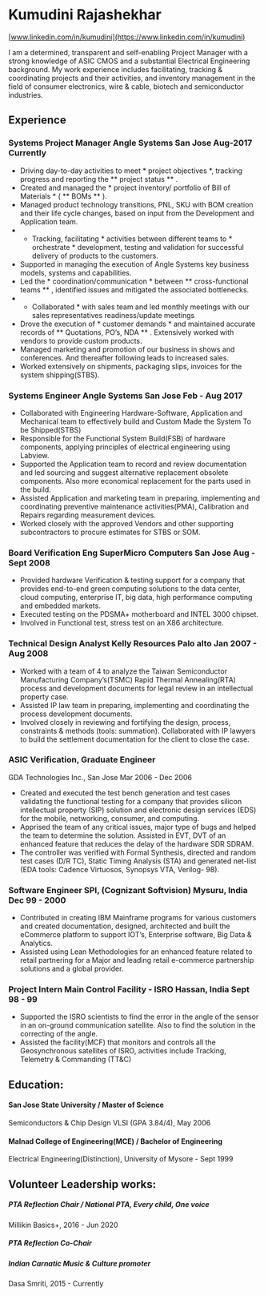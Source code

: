 # Kumudini Rajashekhar 
[www.linkedin.com/in/kumudini](https://www.linkedin.com/in/kumudini)

I am a determined, transparent and self-enabling Project Manager with a strong knowledge of ASIC CMOS and a substantial Electrical Engineering background. My work experience includes facilitating, tracking & coordinating projects and their activities, and inventory management in the field of consumer electronics, wire & cable, biotech and semiconductor industries.

## Experience       
### Systems Project Manager  Angle Systems San Jose Aug-2017 Currently
- Driving day-to-day activities to meet * project objectives *, tracking progress and reporting the ** project status ** .
- Created and managed the * project inventory/ portfolio of Bill of Materials * ( ** BOMs ** ). 
- Managed product technology transitions, PNL, SKU with BOM creation and their life cycle changes, based on input from the Development and Application team. 
- * Tracking, facilitating * activities between different teams to * orchestrate * development, testing and validation for successful delivery of products to the customers.
- Supported in managing the execution of Angle Systems key business models, systems and capabilities.
- Led the * coordination/communication * between ** cross-functional teams ** , identified issues and mitigated the associated bottlenecks.
- * Collaborated * with sales team and led monthly meetings with our sales representatives readiness/update meetings
- Drove the execution of * customer demands * and maintained accurate records of ** Quotations, PO’s, NDA ** . Extensively worked with vendors to provide custom products.
- Managed marketing and promotion of our business in shows and conferences. And thereafter following leads to increased sales.
- Worked extensively on shipments, packaging slips, invoices for the system shipping(STBS).

### Systems Engineer  Angle Systems San Jose Feb - Aug 2017     
- Collaborated with Engineering Hardware-Software, Application and Mechanical team to effectively build and Custom Made the System To be Shipped(STBS)
- Responsible for the Functional System Build(FSB) of hardware components, applying principles of electrical engineering using Labview.
- Supported the Application team to record and review documentation and led sourcing and suggest alternative replacement obsolete components. Also more economical replacement for the parts used in the build.
- Assisted Application and marketing team in preparing, implementing and coordinating preventive maintenance activities(PMA), Calibration and Repairs regarding measurement devices.
- Worked closely with the approved Vendors and other supporting subcontractors to procure estimates for STBS or SOM.

### Board Verification Eng  SuperMicro Computers San Jose Aug - Sept 2008      
- Provided hardware Verification & testing support for a company that provides end-to-end green computing solutions to the data center, cloud computing, enterprise IT, big data, high performance computing  and embedded markets.
- Executed testing on the PDSMA+ motherboard and INTEL 3000 chipset.
- Involved in Functional test, stress test on an X86 architecture.

### Technical Design Analyst  Kelly Resources Palo alto Jan 2007 - Aug 2008  
- Worked with a team of 4 to analyze the Taiwan Semiconductor Manufacturing Company’s(TSMC) Rapid Thermal Annealing(RTA) process and development documents for legal review in an intellectual property case.
- Assisted IP law team in preparing, implementing and coordinating the process development documents.
- Involved closely in reviewing and fortifying the design, process, constraints & methods (tools: summation). Collaborated with IP lawyers to build the settlement documentation for the client to close the case.

### ASIC Verification, Graduate Engineer                                                                                             
GDA Technologies Inc., San Jose Mar 2006 - Dec 2006         
- Created and executed the test bench generation and test cases validating the functional testing for a company that provides silicon intellectual property (SIP) solution and electronic design services (EDS) for the mobile, networking, consumer, and computing.
- Apprised the team of any critical issues, major type of bugs and helped the team to determine the solution.
Assisted in EVT, DVT of an enhanced feature that reduces the delay of the hardware SDR SDRAM. 
- The controller was verified with Formal Synthesis, directed and random test cases (D/R TC), Static Timing Analysis (STA) and generated net-list (EDA tools: Cadence Virtuosos, Synopsys VTA, Verilog- 98).

### Software Engineer SPI, (Cognizant Softvision) Mysuru, India Dec 99 - 2000      
- Contributed in creating IBM Mainframe programs for various customers and created documentation, designed, architected and built the eCommerce platform to support IOT’s, Enterprise software, Big Data & Analytics.
- Assisted using Lean Methodologies for an enhanced feature related to retail partnering for a Major and leading retail e-commerce partnership solutions and a global provider.

### Project Intern  Main Control Facility - ISRO Hassan, India Sept 98 - 99      
- Supported the ISRO scientists to find the error in the angle of the sensor in an on-ground communication satellite. Also to find the solution in the correcting of the angle.
- Assisted the facility(MCF) that monitors and controls all the Geosynchronous satellites of ISRO, activities include Tracking, Telemetry & Commanding (TT&C)

## Education:

#### San Jose State University / Master of Science                                                                
Semiconductors & Chip Design VLSI (GPA 3.84/4), May 2006

#### Malnad College of Engineering(MCE) / Bachelor of Engineering                         
Electrical Engineering(Distinction), University of Mysore - Sept 1999    

## Volunteer Leadership works:

##### PTA Reflection Chair / National PTA, Every child, One voice
Millikin Basics+, 2016 - Jun 2020

##### PTA Reflection Co-Chair

##### Indian Carnatic Music & Culture promoter
Dasa Smriti, 2015 - Currently










